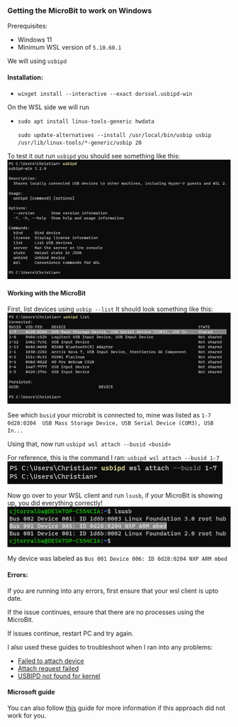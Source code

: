 ### Getting the MicroBit to work on Windows


Prerequisites:
- Windows 11
- Minimum WSL version of `5.10.60.1`


We will using `usbipd` 

#### Installation:
- `winget install --interactive --exact dorssel.usbipd-win`

On the WSL side we will run
- `sudo apt install linux-tools-generic hwdata`

  `sudo update-alternatives --install /usr/local/bin/usbip usbip /usr/lib/linux-tools/*-generic/usbip 20`

To test it out run `usbipd` you should see something like this:
![Displaying USBIP in Windows CMD](./usbipd-display.png)

#### Working with the MicroBit

First, list devices using `usbip --list` It should look something like this:
![Running usbipd list](./usbipd_list.png)

See which `busid` your microbit is connected to, mine was listed as `1-7    0d28:0204  USB Mass Storage Device, USB Serial Device (COM3), USB In...`

Using that, now run `usbipd wsl attach --busid <busid>`


For reference, this is the command I ran: `usbipd wsl attach --busid 1-7`
![Attaching via usbipd attach](./usbipd_attach.png)

Now go over to your WSL client and run `lsusb`, if your MicroBit is showing up, you did everything correctly!
![lsusb on wsl side](./lsusb_post_attach.png)

My device was labeled as `Bus 001 Device 006: ID 0d28:0204 NXP ARM mbed`


#### Errors:

If you are running into any errors, first ensure that your wsl client is upto date. 

If the issue continues, ensure that there are no processes using the MicroBit.

If issues continue, restart PC and try again.


I also used these guides to troubleshoot when I ran into any problems:
- [Failed to attach device](https://github.com/dorssel/usbipd-win/issues/245)
- [Attach request failed](https://unix.stackexchange.com/questions/699877/usbip-error-attach-request-for-busid-failed-device-busy-exported)
- [USBIPD not found for kernel](https://askubuntu.com/questions/1384456/usbipd-not-found-for-kernel-when-using-usb-ip-with-wsl)




#### Microsoft guide
You can also follow [this](https://learn.microsoft.com/en-us/windows/wsl/connect-usb) guide for more information if this
approach did not work for you.